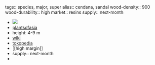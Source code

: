tags:: species, major, super
alias:: cendana, sandal
wood-density:: 900
wood-durability:: high
market:: resins
supply:: next-month

- ![](https://peach-geographical-bat-397.mypinata.cloud/ipfs/QmTvWmfaiadRKJapuwBSnd1W1epZ2WuFzcFscJLCW1KYX5)
- [plantsofasia](http://www.plantsofasia.com/index/santalum/0-862)
- height: 4-9 m
- [wiki](https://en.wikipedia.org/wiki/Santalum_album)
- [tokopedia](https://www.tokopedia.com/najabmart/bibit-pohon-santalum-album-bibit-pohon-cendana-beribu-manfaat-murahhh?extParam=ivf%3Dfalse%26src%3Dsearch)
- [[high margin]]
- supply:: next-month
-